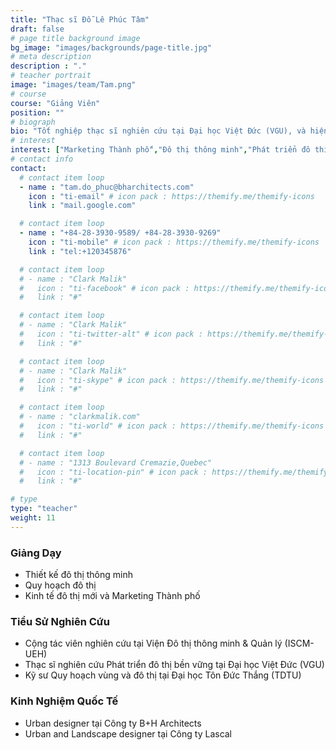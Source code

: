 ```yaml
---
title: "Thạc sĩ Đỗ Lê Phúc Tâm"
draft: false
# page title background image
bg_image: "images/backgrounds/page-title.jpg"
# meta description
description : "."
# teacher portrait
image: "images/team/Tam.png"
# course
course: "Giảng Viên"
position: ""
# biograph
bio: "Tốt nghiệp thạc sĩ nghiên cứu tại Đại học Việt Đức (VGU), và hiện tại đang là Urban designer tại công ty B+H Architects, tham gia ISCM với vai trò là cộng tác viên nghiên cứu và đồng thời là giảng viên. Luôn mong muốn được góp phần phát triển, kiến thiết một xã hội, một chất lượng sống tốt cho con người Việt Nam. Quan tâm đến các chủ đề về Đô thị thông minh, bền vững; Marketing Thành phố; Phát triển không gian xanh, không gian mở; Không gian giao thông đi bộ và xe đạp."
# interest
interest: ["Marketing Thành phố","Đô thị thông minh","Phát triển đô thị bền vững"]
# contact info
contact:
  # contact item loop
  - name : "tam.do_phuc@bharchitects.com"
    icon : "ti-email" # icon pack : https://themify.me/themify-icons
    link : "mail.google.com"

  # contact item loop
  - name : "+84-28-3930-9589/ +84-28-3930-9269"
    icon : "ti-mobile" # icon pack : https://themify.me/themify-icons
    link : "tel:+120345876"

  # contact item loop
  # - name : "Clark Malik"
  #   icon : "ti-facebook" # icon pack : https://themify.me/themify-icons
  #   link : "#"

  # contact item loop
  # - name : "Clark Malik"
  #   icon : "ti-twitter-alt" # icon pack : https://themify.me/themify-icons
  #   link : "#"

  # contact item loop
  # - name : "Clark Malik"
  #   icon : "ti-skype" # icon pack : https://themify.me/themify-icons
  #   link : "#"

  # contact item loop
  # - name : "clarkmalik.com"
  #   icon : "ti-world" # icon pack : https://themify.me/themify-icons
  #   link : "#"

  # contact item loop
  # - name : "1313 Boulevard Cremazie,Quebec"
  #   icon : "ti-location-pin" # icon pack : https://themify.me/themify-icons
  #   link : "#"

# type
type: "teacher"
weight: 11
---
```


### Giảng Dạy
*	Thiết kế đô thị thông minh
*	Quy hoạch đô thị
*	Kinh tế đô thị mới và Marketing Thành phố


### Tiểu Sử Nghiên Cứu
*	Cộng tác viên nghiên cứu tại Viện Đô thị thông minh & Quản lý (ISCM-UEH)
*	Thạc sĩ nghiên cứu Phát triển đô thị bền vững tại Đại học Việt Đức (VGU)
*	Kỹ sư Quy hoạch vùng và đô thị tại Đại học Tôn Đức Thắng (TDTU)

### Kinh Nghiệm Quốc Tế
*	Urban designer tại Công ty B+H Architects
*	Urban and Landscape designer tại Công ty Lascal
